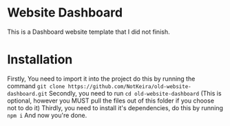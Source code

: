 # Website Dashboard

This is a Dashboard website template that I did not finish.

# Installation

Firstly, You need to import it into the project do this by running the command `git clone https://github.com/NotKeira/old-website-dashboard.git`
Secondly, you need to run `cd old-website-dashboard` (This is optional, however you MUST pull the files out of this folder if you choose not to do it)
Thirdly, you need to install it's dependencies, do this by running `npm i`
And now you're done.
